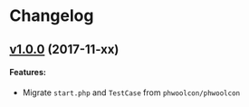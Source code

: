 # Changelog

## [v1.0.0](https://github.com/phwoolcon/test-starter/releases/tag/v1.0.0) (2017-11-xx)
#### Features:
* Migrate `start.php` and `TestCase` from `phwoolcon/phwoolcon`
